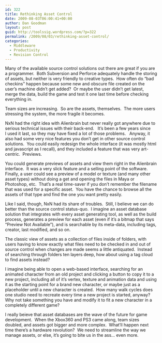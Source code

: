 ```yaml
---
id: 322
title: Rethinking Asset Control
date: 2009-08-03T06:00:41+00:00
author: Dan Goodman
layout: post
guid: http://toolssig.wordpress.com/?p=322
permalink: /2009/08/03/rethinking-asset-control/
categories:
  - Middleware
  - Productivity
  - Revision Control
---
```

Many of the available source control solutions out there are great if you are a programmer.  Both Subversion and Perforce adequately handle the storing of assets, but neither is very friendly to creative types.  How often do &#8220;bad checkins&#8221; happen because some new and obscure file created on the user&#8217;s machine didn&#8217;t get added?  Or maybe the user didn&#8217;t get latest, merge the data, build the game and test it one last time before checking everything in. 

Team sizes are increasing.  So are the assets, themselves.  The more users stressing the system, the more fragile it becomes.

NxN had the right idea with Alienbrain but never really got anywhere due to serious technical issues with their back-end.   It&#8217;s been a few years since I used it last, so they may have fixed a lot of those problems.   Anyway, it also had some very nice features you don&#8217;t get in other source control solutions.  You could easily redesign the whole interface (it was mostly html and javascript as I recall), and they included a feature that was very art-centric.  Previews.

You could generate previews of assets and view them right in the Alienbrain interface.  It was a very slick feature and a selling point of the software.  Finally, a user could see a preview of a model or texture (and many other asset types) without doing a get and opening the files in Maya or Photoshop, etc.  That&#8217;s a real time-saver if you don&#8217;t remember the filename that was used for a specific asset.  You have the chance to browse all the assets of that type and find the one you want pretty easily.

Like I said, though, NxN had its share of troubles.  Still, I believe we can do better than the source control status-quo.  I imagine an asset database solution that integrates with every asset generating tool, as well as the build process, generates a preview for each asset (even if it&#8217;s a bitmap that says &#8220;Preview Not Available&#8221;), and is searchable by its meta-data, including tags, creator, last modified, and so on. 

The classic view of assets as a collection of files inside of folders, with users having to know exactly what files need to be checked in and out of source control when changes are made seems a little antiquated.  Instead of searching through folders ten layers deep, how about using a tag cloud to find assets instead?

I imagine being able to open a web-based interface, searching for an animated character from an old project and clicking a button to copy it to a new project, including all of it&#8217;s vertex, texture and animation data and using it as the starting point for a brand new character, or maybe just as a placeholder until a new character is created.  How many walk cycles does one studio need to recreate every time a new project is started, anyway?  Why not take something you have and modify it to fit a new character in a completely different game?

I really beieve that asset databases are the wave of the future for game development.  When the Xbox360 and PS3 came along, team sizes doubled, and assets got bigger and more complex.  What&#8217;ll happen next time there&#8217;s a hardware revolution?  We need to streamline the way we manage assets, or else, it&#8217;s going to bite us in the ass&#8230; even more.